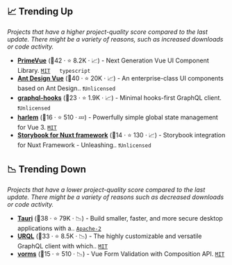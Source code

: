 ## 📈 Trending Up

_Projects that have a higher project-quality score compared to the last update. There might be a variety of reasons, such as increased downloads or code activity._

- <b><a href="https://github.com/primefaces/primevue">PrimeVue</a></b> (🥈42 ·  ⭐ 8.2K · 📈) - Next Generation Vue UI Component Library. <code><a href="http://bit.ly/34MBwT8">MIT</a></code> <code><img src="https://img.shields.io/badge/Vue-3-green.svg" style="display:inline;" width="13" height="13"></code> <code>typescript</code>
- <b><a href="https://github.com/vueComponent/ant-design-vue">Ant Design Vue</a></b> (🥈40 ·  ⭐ 20K · 📈) - An enterprise-class UI components based on Ant Design.. <code>❗Unlicensed</code> <code><img src="https://img.shields.io/badge/Vue-3-green.svg" style="display:inline;" width="13" height="13"></code>
- <b><a href="https://github.com/nearform/graphql-hooks">graphql-hooks</a></b> (🥉23 ·  ⭐ 1.9K · 📈) - Minimal hooks-first GraphQL client. <code>❗Unlicensed</code> <code><img src="https://img.shields.io/badge/Vue-2-green.svg" style="display:inline;" width="13" height="13"></code> <code><img src="https://img.shields.io/badge/Vue-3-green.svg" style="display:inline;" width="13" height="13"></code>
- <b><a href="https://github.com/andrewcourtice/harlem">harlem</a></b> (🥉16 ·  ⭐ 510 · 💤) - Powerfully simple global state management for Vue 3. <code><a href="http://bit.ly/34MBwT8">MIT</a></code> <code><img src="https://img.shields.io/badge/Vue-3-green.svg" style="display:inline;" width="13" height="13"></code>
- <b><a href="https://github.com/storybook-vue/storybook-nuxt">Storybook for Nuxt framework</a></b> (🥉14 ·  ⭐ 130 · 📈) - Storybook integration for Nuxt Framework - Unleashing.. <code>❗Unlicensed</code>

## 📉 Trending Down

_Projects that have a lower project-quality score compared to the last update. There might be a variety of reasons such as decreased downloads or code activity._

- <b><a href="https://github.com/tauri-apps/tauri">Tauri</a></b> (🥉38 ·  ⭐ 79K · 📉) - Build smaller, faster, and more secure desktop applications with a.. <code><a href="http://bit.ly/3nYMfla">Apache-2</a></code>
- <b><a href="https://github.com/urql-graphql/urql">URQL</a></b> (🥈33 ·  ⭐ 8.5K · 📉) - The highly customizable and versatile GraphQL client with which.. <code><a href="http://bit.ly/34MBwT8">MIT</a></code> <code><img src="https://img.shields.io/badge/Vue-2-green.svg" style="display:inline;" width="13" height="13"></code> <code><img src="https://img.shields.io/badge/Vue-3-green.svg" style="display:inline;" width="13" height="13"></code>
- <b><a href="https://github.com/Mini-ghost/vorms">vorms</a></b> (🥉15 ·  ⭐ 510 · 📉) - Vue Form Validation with Composition API. <code><a href="http://bit.ly/34MBwT8">MIT</a></code>

